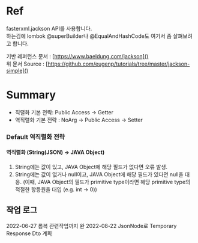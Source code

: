 # Ref

fasterxml.jackson API를 사용합니다.   
하는김에 lombok @superBuilder나 @EqualAndHashCode도 여기서 좀 살펴보려고 합니다.

기반 레퍼런스 문서 : [https://www.baeldung.com/jackson]()   
위 문서 Source : [https://github.com/eugenp/tutorials/tree/master/jackson-simple]()

# Summary

* 직렬화 기본 전략: Public Access -> Getter
* 역직렬화 기본 전략 : NoArg -> Public Access -> Setter


### Default 역직렬화 전략
#### 역직렬화 (String(JSON) -> JAVA Object)
1. String에는 값이 있고, JAVA Object에 해당 필드가 없다면 오류 발생.
2. String에는 값이 없거나 null이고, JAVA Object에 해당 필드가 있다면 null을 대응. (이때, JAVA Object의 필드가 primitive type이라면 해당 primitive type의 적절한 항등원을 대입 (e.g. int -> 0))

## 작업 로그
2022-06-27 롬복 관련작업까지 완
2022-08-22 JsonNode로 Temporary Response Dto 계획